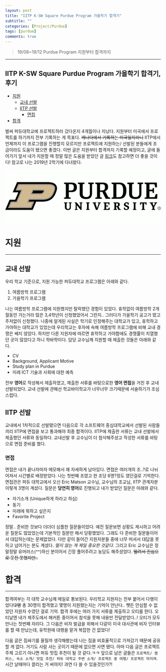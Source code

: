 ```yaml
---
layout: post
title: "IITP K-SW Square Purdue Program 가을학기 합격기"
subtitle: ""
categories: [Project/Purdue]
tags: [purdue]
comments: true
---
```


> 19/08~19/12 Purdue Program 지원부터 합격까지

---

## IITP K-SW Square Purdue Program 가을학기 합격기, 후기
- [지원](#%ec%a7%80%ec%9b%90)
  - [교내 선발](#%ea%b5%90%eb%82%b4-%ec%84%a0%eb%b0%9c)
  - [IITP 선발](#iitp-%ec%84%a0%eb%b0%9c)
    - [면접](#%eb%a9%b4%ec%a0%91)
- [합격](#%ed%95%a9%ea%b2%a9)

벌써 퍼듀대학교에 프로젝트하러 갔다온지 4개월이나 지났다. 지원부터 미국에서 프로젝트를 하기까지 전부 기록하는 게 목표다. <s>캐나다에서 기록하는 미국일지라니</s> IITP에서 언제까지 이 프로그램을 진행할지 모르지만 프로젝트에 지원하는/ 선발된 분들에게 조금이라도 도움이 됐으면 좋겠다. 이번 글은 지원부터 합격까지 기록할 예정이고, 글에 들어가기 앞서 내가 지원할 때 정말 많은 도움을 받았던 글 [링크](https://persona-p.tistory.com/17?category=707138)도 참고하면 더 좋을 것이다! 참고로 나는 2019년 2학기에 다녀왔다.

![퍼듀](/assets/img/purdue.png)

# 지원

---

## 교내 선발

우리 학교 기준으로, 지원 가능한 퍼듀대학교 프로그램은 아래와 같다.

1. 여름방학 프로그램
2. 가을학기 프로그램

나는 여름방학 프로그램에 지원했지만 탈락했던 경험이 있었다. 휴학없이 여름방학 2개월동안 가는거라 많은 3,4학년이 신청했었어서 그런지.. 그러다가 가을학기 공고가 떴고 주저없이 신청했다. 나중에 알게된 사실은 학기로 인정해주는 대학교가 있고, 휴학하고 가야하는 대학교가 있었는데 우리학교는 후자에 속해 여름방학 프로그램에 비해 교내 경쟁은 쎄지 않았다. 하지만 다른 지원자에 따르면 휴학하고 가야함에도 경쟁률이 치열했던 곳이 많았다고 하니 학바학이다. 담당 교수님께 지원할 때 제출한 것들은 아래와 같다.

- CV
- Background, Applicant Motive
- Study plan in Purdue
- 미래 ICT 기술과 사회에 대한 예측

전부 <b>영어</b>로 작성해서 제출하였고, 제출한 서류를 바탕으로한 <b>영어 면접</b>을 거친 후 교내 선발되었다. 교내 선발에 관해선 학교바이학교가 너무너무 크기때문에 서술하기가 조심스럽다.

## IITP 선발

교내에서 1차적으로 선발됐으면 다음으로 각 소프트웨어 중심대학교에서 선발된 사람들끼리 IITP에 면접을 보고 통과해야 최종 합격이다. IITP에 제출한 서류는 교내 선발에서 제출했던 서류와 동일하다. 교내선발 후 교수님이 더 첨삭해주셨고 작성한 서류를 바탕으로 면접 준비를 했다.

### 면접

면접은 내가 끝나자마자 메모해서 꽤 자세하게 남아있다. 면접은 여러개의 조..?로 나뉘어져서 시간별로 배정받았다. 나는 첫번째 조였고 한 조당 6명?정도 였던걸로 기억한다. 면접관은 퍼듀 대학교에서 오신 Eric Matson 교수님, 교수님의 조교님, IITP 관계자분 이렇게 3명이 계셨다. 질문은 <b>당연히 영어</b>로 진행되고 내가 받았던 질문은 아래와 같다.

- 자기소개 (Unique하게 하라고 하심)
- 동기
- 미래에 뭐하고 싶은지
- Favorite Project

정말.. 준비한 것보다 더더더 심플한 질문들이었다. 예전 질문보면 상황도 제시하고 어려운 질문도 많았었는데 기본적인 질문만 해서 당황했었다. 그래도 다 준비한 질문들이어서 대답하는데는 문제없었다. 다만 같이 들어간 지원자분들 중에 너무 떠셔서 대답을 못하고 넘어가는 분도 계셨다. <i>떨지 않는 게 제일 중요한 것같다.</i> 그리고 Eric 교수님은 정말정말 유머러스(^^)하신 분이어서 긴장 풀어주려고 농담도 해주셨었다. <s>떨려서 진심으로 웃진 못했지만..</s>

# 합격

---

합격여부는 각 대학 교수님께 메일로 통보된다. 우리학교 지원자는 전부 붙어서 다행이었다!<s>2명</s> 총 30명이 합격했고 몇명이 지원했는지는 기억이 안난다.. 쨋든 안심할 수 없었던 지원자 수였던 걸로 기억. 합격 후에는 여러 가지 서류를 제출하고 오티를 한다. 오티날엔 내가 제주도에서 해커톤 중이어서 참석을 못해 내용만 전달받았다..! 오티가 모두 만나는 첫번째 자리다. 그 다음은 비자 발급을 위해서 다같이 미국 대사관에 비자 인터뷰를 할 때 만났는데, 유학원에 대행을 맡겨 복잡한 건 없었다!

다음 글은 짐싸기를 올릴까 생각해봤는데 나는 짐을 비효율적으로 가져갔기 때문에 공유할 게 없다. 거기도 사람 사는 곳이기 때문에 없으면 사면 됐다. 아마 다음 글은 프로젝트 주제 고르기 아니면 퍼듀 맛집 추천이 될 것 같다.ㅋㅋ 앞으로 남은 글들은 `프로젝트/ 캠퍼스, 숙소 소개/ 맛집 추천/ 퍼듀 대학교 주변 소개/ 프로젝트 중 여행/ 프로젝트 마치며`. 시간 날때마다 끌리는 거 써야지! 과연 다 쓸 수 있을것인가?!
